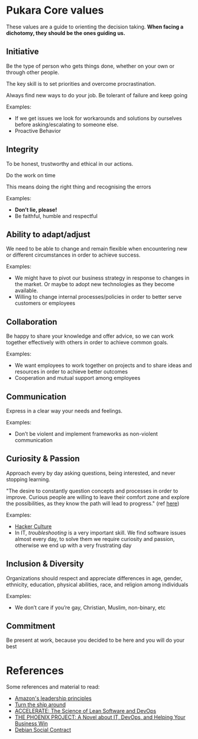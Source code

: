 # Pukara Core values

These values are a guide to orienting the decision taking. **When facing a dichotomy, they should be the ones guiding us.**

## Initiative

Be the type of person who gets things done, whether on your own or through other people.

The key skill is to set priorities and overcome procrastination.

Always find new ways to do your job. Be tolerant of failure and keep going

Examples:

- If we get issues we look for workarounds and solutions by ourselves before asking/escalating to someone else.
- Proactive Behavior

## Integrity

To be honest, trustworthy and ethical in our actions.

Do the work on time

This means doing the right thing and recognising the errors

Examples:

- **Don’t lie, please!**
- Be faithful, humble and respectful

## Ability to adapt/adjust

We need to be able to change and remain flexible when encountering new or different circumstances in order to achieve success.

Examples:

- We might have to pivot our business strategy in response to changes in the market. Or maybe to adopt new technologies as they become available. 
- Willing to change internal processes/policies in order to better serve customers or employees

## Collaboration

Be happy to share your knowledge and offer advice, so we can work together effectively with others in order to achieve common goals.

Examples:

- We want employees to work together on projects and to share ideas and resources in order to achieve better outcomes
- Cooperation and mutual support among employees

## Communication

Express in a clear way your needs and feelings.

Examples:

- Don’t be violent and implement frameworks as non-violent communication

## Curiosity & Passion

Approach every by day asking questions, being interested, and never stopping learning.

"The desire to constantly question concepts and processes in order to improve. Curious people are willing to leave their comfort zone and explore the possibilities, as they know the path will lead to progress." (ref [here](https://medium.com/@casafari/building-a-company-based-on-good-values-curiosity-16292acb6fb1))

Examples:

- [Hacker Culture](https://en.wikipedia.org/wiki/Hacker_culture)
- In IT, *troubleshooting* is a very important skill. We find software issues almost every day, to solve them we require curiosity and passion, otherwise we end up with a very frustrating day

## Inclusion & Diversity

Organizations should respect and appreciate differences in age, gender, ethnicity, education, physical abilities, race, and religion among individuals

Examples:

- We don’t care if you’re gay, Christian, Muslim, non-binary, etc

## Commitment

Be present at work, because you decided to be here and you will do your best

# References

Some references and material to read:

- [Amazon's leadership principles](https://www.aboutamazon.com/about-us/leadership-principles)
- [Turn the ship around](https://www.youtube.com/watch?v=IzJL8zX3EVk)
- [ACCELERATE: The Science of Lean Software and DevOps](https://www.amazon.es/Accelerate-Software-Performing-Technology-Organizations/dp/1942788339)
- [THE PHOENIX PROJECT: A Novel about IT, DevOps, and Helping Your Business Win](https://www.amazon.com/Phoenix-Project-DevOps-Helping-Business/dp/0988262592)
- [Debian Social Contract](https://www.debian.org/social_contract)

